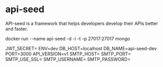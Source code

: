 # api-seed

API-seed is a framework that helps developers develop their APIs better and faster.

docker run --name api-seed -d -i -t -p 27017:27017 mongo

JWT_SECRET=
ENV=dev
DB_HOST=localhost
DB_NAME=api-seed-dev
PORT=3000
API_VERSION=v1
SMTP_HOST=
SMTP_PORT=
SMTP_USE_SSL=
SMTP_USERNAME=
SMTP_PASSWORD=
